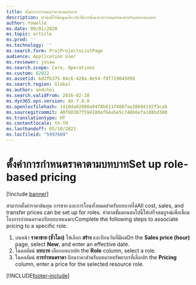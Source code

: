 ```yaml
---
title: ตั้งค่าการกำหนดราคาตามบทบาท
description: หัวข้อนี้ให้ข้อมูลเกี่ยวกับวิธีการตั้งค่าการกำหนดราคาสำหรับบทบาทเฉพาะ
author: Yowelle
ms.date: 09/01/2020
ms.topic: article
ms.prod: ''
ms.technology: ''
ms.search.form: ProjProjectsListPage
audience: Application User
ms.reviewer: josaw
ms.search.scope: Core, Operations
ms.custom: 82022
ms.assetid: bd2fb375-84c6-428a-8e54-f0f719045898
ms.search.region: Global
ms.author: andchoi
ms.search.validFrom: 2016-02-28
ms.dyn365.ops.version: AX 7.0.0
ms.openlocfilehash: 1410da02800a94f8b61174087aa30694192f3cab
ms.sourcegitcommit: 40f68387f594180af64a5e5c748b6efa188bd300
ms.translationtype: HT
ms.contentlocale: th-TH
ms.lasthandoff: 05/10/2021
ms.locfileid: "5997669"
---
```

# <a name="set-up-role-based-pricing"></a><span data-ttu-id="45b31-103">ตั้งค่าการกำหนดราคาตามบทบาท</span><span class="sxs-lookup"><span data-stu-id="45b31-103">Set up role-based pricing</span></span>

[!include [banner](../includes/banner.md)]

<span data-ttu-id="45b31-104">สามารถตั้งค่าราคาต้นทุน การขาย และการโอนทั้งหมดสำหรับบทบาทได้</span><span class="sxs-lookup"><span data-stu-id="45b31-104">All cost, sales, and transfer prices can be set up for roles.</span></span> <span data-ttu-id="45b31-105">ทำตามขั้นตอนต่อไปนี้ให้เสร็จสมบูรณ์เพื่อเชื่อมโยงการกำหนดราคากับบทบาทเฉพาะ</span><span class="sxs-lookup"><span data-stu-id="45b31-105">Complete the following steps to associate pricing to a specific role.</span></span>

1. <span data-ttu-id="45b31-106">บนหน้า **ราคาขาย (ชั่วโมง)** ให้เลือก **สร้าง** และป้อนวันที่มีผล</span><span class="sxs-lookup"><span data-stu-id="45b31-106">On the **Sales price (hour)** page, select **New**, and enter an effective date.</span></span>
2. <span data-ttu-id="45b31-107">ในคอลัมน์ **บทบาท** เลือกบทบาท</span><span class="sxs-lookup"><span data-stu-id="45b31-107">In the **Role** column, select a role.</span></span>
3. <span data-ttu-id="45b31-108">ในคอลัมน์ **การกำหนดราคา** ป้อนราคาสำหรับบทบาททรัพยากรที่เลือก</span><span class="sxs-lookup"><span data-stu-id="45b31-108">In the **Pricing** column, enter a price for the selected resource role.</span></span>


[!INCLUDE[footer-include](../includes/footer-banner.md)]